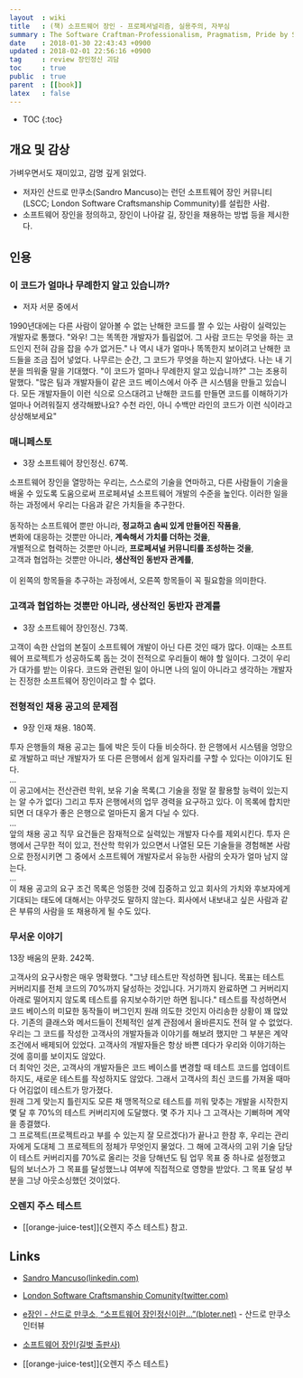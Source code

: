 ```yaml
---
layout  : wiki
title   : (책) 소프트웨어 장인 - 프로페셔널리즘, 실용주의, 자부심
summary : The Software Craftman-Professionalism, Pragmatism, Pride by Sandro Mancuso
date    : 2018-01-30 22:43:43 +0900
updated : 2018-02-01 22:56:16 +0900
tag     : review 장인정신 괴담
toc     : true
public  : true
parent  : [[book]]
latex   : false
---
```

* TOC
{:toc}

## 개요 및 감상

가벼우면서도 재미있고, 감명 깊게 읽었다.

* 저자인 산드로 만쿠소(Sandro Mancuso)는 런던 소프트웨어 장인 커뮤니티(LSCC; London Software Craftsmanship Community)를 설립한 사람.
* 소프트웨어 장인을 정의하고, 장인이 나아갈 길, 장인을 채용하는 방법 등을 제시한다.


## 인용

### 이 코드가 얼마나 무례한지 알고 있습니까?

- 저자 서문 중에서

>
1990년대에는 다른 사람이 알아볼 수 없는 난해한 코드를 짤 수 있는 사람이 실력있는 개발자로 통했다.
"와우! 그는 똑똑한 개발자가 틀림없어. 그 사람 코드는 무엇을 하는 코드인지 전혀 감을 잡을 수가 없거든."
나 역시 내가 얼마나 똑똑한지 보이려고 난해한 코드들을 조금 집어 넣었다.
나무르는 순간, 그 코드가 무엇을 하는지 알아냈다.
나는 내 기분을 띄워줄 말을 기대했다.
"이 코드가 얼마나 무례한지 알고 있습니까?"
그는 조용히 말했다.
"많은 팀과 개발자들이 같은 코드 베이스에서 아주 큰 시스템을 만들고 있습니다.
모든 개발자들이 이런 식으로 으스대려고 난해한 코드를 만들면 코드를 이해하기가 얼마나 어려워질지 생각해봤나요?
수천 라인, 아니 수백만 라인의 코드가 이런 식이라고 상상해보세요"

### 매니페스토

- 3장 소프트웨어 장인정신. 67쪽.

>
소프트웨어 장인을 열망하는 우리는, 스스로의 기술을 연마하고, 다른 사람들이 기술을 배울 수 있도록 도움으로써 프로페셔널 소프트웨어 개발의 수준을 높인다.
이러한 일을 하는 과정에서 우리는 다음과 같은 가치들을 추구한다.  
<br>
동작하는 소프트웨어 뿐만 아니라, **정교하고 솜씨 있게 만들어진 작품을**,  
변화에 대응하는 것뿐만 아니라, **계속해서 가치를 더하는 것을**,  
개별적으로 협력하는 것뿐만 아니라, **프로페셔널 커뮤니티를 조성하는 것을**,  
고객과 협업하는 것뿐만 아니라, **생산적인 동반자 관계를**,  
<br>
이 왼쪽의 항목들을 추구하는 과정에서, 오른쪽 항목들이 꼭 필요함을 의미한다.

### 고객과 협업하는 것뿐만 아니라, 생산적인 동반자 관계를

- 3장 소프트웨어 장인정신. 73쪽.

>
고객이 속한 산업의 본질이 소프트웨어 개발이 아닌 다른 것인 때가 많다.
이때는 소프트웨어 프로젝트가 성공하도록 돕는 것이 전적으로 우리들이 해야 할 일이다.
그것이 우리가 대가를 받는 이유다.
코드와 관련된 일이 아니면 나의 일이 아니라고 생각하는 개발자는 진정한 소프트웨어 장인이라고 할 수 없다.

### 전형적인 채용 공고의 문제점

- 9장 인재 채용. 180쪽.

>
투자 은행들의 채용 공고는 틀에 박은 듯이 다들 비슷하다.
한 은행에서 시스템을 엉망으로 개발하고 떠난 개발자가 또 다른 은행에서 쉽게 일자리를 구할 수 있다는 이야기도 된다.  
...  
이 공고에서는 전산관련 학위, 보유 기술 목록(그 기술을 정말 잘 활용할 능력이 있는지는 알 수가 없다)
그리고 투자 은행에서의 업무 경력을 요구하고 있다.
이 목록에 합치만 되면 더 대우가 좋은 은행으로 얼마든지 옮겨 다닐 수 있다.  
...  
앞의 채용 공고 직무 요건들은 잠재적으로 실력있는 개발자 다수를 제외시킨다.
투자 은행에서 근무한 적이 있고,
전산학 학위가 있으면서 나열된 모든 기술들을 경험해본 사람으로 한정시키면 그 중에서 소프트웨어 개발자로서 유능한 사람의 숫자가 얼마 남지 않는다.  
...  
이 채용 공고의 요구 조건 목록은 엉뚱한 것에 집중하고 있고 회사의 가치와 후보자에게 기대되는 태도에 대해서는 아무것도 말하지 않는다.
회사에서 내보내고 싶은 사람과 같은 부류의 사람을 또 채용하게 될 수도 있다.

### 무서운 이야기

13장 배움의 문화. 242쪽.

>
고객사의 요구사항은 매우 명확했다.
"그냥 테스트만 작성하면 됩니다. 목표는 테스트 커버리지를 전체 코드의 70%까지 달성하는 것입니다. 거기까지 완료하면 그 커버리지 아래로 떨어지지 않도록 테스트를 유지보수하기만 하면 됩니다."
테스트를 작성하면서 코드 베이스의 미묘한 동작들이 버그인지 원래 의도한 것인지 아리송한 상황이 꽤 많았다.
기존의 클래스와 메서드들이 전체적인 설계 관점에서 올바른지도 전혀 알 수 없었다.
우리는 그 코드를 작성한 고객사의 개발자들과 이야기를 해보려 했지만 그 부분은 계약 조건에서 배제되어 있었다.
고객사의 개발자들은 항상 바쁜 데다가 우리와 이야기하는 것에 흥미를 보이지도 않았다.  
더 최악인 것은, 고객사의 개발자들은 코드 베이스를 변경할 때 테스트 코드를 업데이트하지도, 새로운 테스트를 작성하지도 않았다.
그래서 고객사의 최신 코드를 가져올 때마다 어김없이 테스트가 망가졌다.  
원래 그게 맞는지 틀린지도 모른 채 맹목적으로 테스트를 끼워 맞추는 개발을 시작한지 몇 달 후 70%의 테스트 커버리지에 도달했다.
몇 주가 지나 그 고객사는 기뻐하며 계약을 종결했다.  
그 프로젝트(프로젝트라고 부를 수 있는지 잘 모르겠다)가 끝나고 한참 후, 우리는 관리자에게 도대체 그 프로젝트의 정체가 무엇인지 물었다.
그 해에 고객사의 고위 기술 담당이 테스트 커버리지를 70%로 올리는 것을 당해년도 팀 업무 목표 중 하나로 설정했고 팀의 보너스가 그 목표를 달성했느냐 여부에 직접적으로 영향을 받았다.
그 목표 달성 부분을 그냥 아웃소싱했던 것이었다.

### 오렌지 주스 테스트

* [[orange-juice-test]]{오렌지 주스 테스트} 참고.

## Links

* [Sandro Mancuso(linkedin.com)](https://www.linkedin.com/in/sandromancuso/ )
* [London Software Craftsmanship Comunity(twitter.com)](https://twitter.com/londonswcraft )
* [e장인 - 산드로 만쿠소, “소프트웨어 장인정신이란…”(bloter.net)](http://www.bloter.net/archives/251535 ) - 산드로 만쿠소 인터뷰

* [소프트웨어 장인(길벗 출판사)](http://www.gilbut.co.kr/book/bookView.aspx?bookcode=BN001288 )

* [[orange-juice-test]]{오렌지 주스 테스트}
